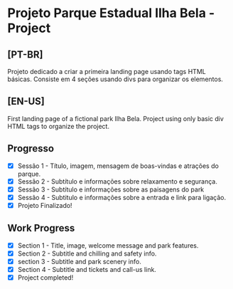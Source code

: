 # Projeto Parque Estadual Ilha Bela - Project

## [PT-BR]
Projeto dedicado a criar a primeira landing page usando tags HTML básicas. Consiste em 4 seções usando divs para organizar os elementos.

## [EN-US]
First landing page of a fictional park Ilha Bela. Project using only basic div HTML tags to organize the project.

## Progresso

- [x] Sessão 1 - Título, imagem, mensagem de boas-vindas e atrações do parque.
- [x] Sessão 2 - Subtítulo e informações sobre relaxamento e segurança.
- [x] Sessão 3 - Subtítulo e informações sobre as paisagens do park
- [x] Sessão 4 - Subtitulo e informações sobre a entrada e link para ligação. 
- [x] Projeto Finalizado!

## Work Progress
- [x] Section 1 - Title, image, welcome message and park features.
- [x] Section 2 - Subtitle and chilling and safety info.
- [x] section 3 - Subtitle and park scenery info. 
- [x] Section 4 - Subtitle and tickets and call-us link.
- [x] Project completed!

